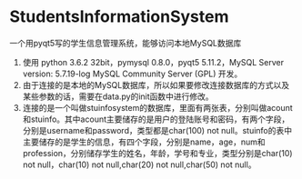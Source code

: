 # StudentsInformationSystem
一个用pyqt5写的学生信息管理系统，能够访问本地MySQL数据库
1. 使用 python 3.6.2 32bit，pymysql 0.8.0，pyqt5 5.11.2，MySQL Server version: 5.7.19-log MySQL Community Server (GPL) 开发。
2. 由于连接的是本地的MySQL数据库，所以如果要修改连接数据库的方式以及某些参数的话，需要在data.py的init函数中进行修改。
3. 连接的是一个叫做stuinfosystem的数据库，里面有两张表，分别叫做acount和stuinfo。其中acount主要储存的是用户的登陆账号和密码，有两个字段，分别是username和password，类型都是char(100) not null。stuinfo的表中主要储存的是学生的信息，有四个字段，分别是name，age，num和profession，分别储存学生的姓名，年龄，学号和专业，类型分别是char(10) not null，char(10) not null,char(20) not null,char(50) not null。
